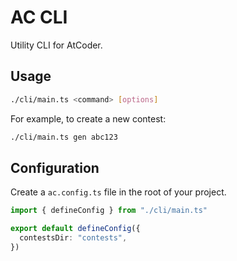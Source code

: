 # AC CLI

Utility CLI for AtCoder.

## Usage

```sh
./cli/main.ts <command> [options]
```

For example, to create a new contest:

```sh
./cli/main.ts gen abc123
```

## Configuration

Create a `ac.config.ts` file in the root of your project.

```ts
import { defineConfig } from "./cli/main.ts"

export default defineConfig({
  contestsDir: "contests",
})
```
